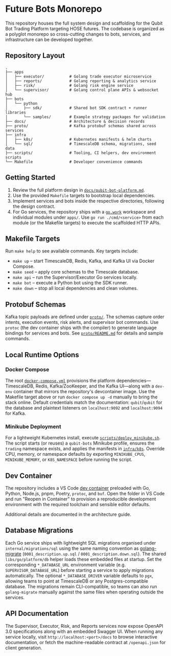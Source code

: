 # Future Bots Monorepo

This repository houses the full system design and scaffolding for the Qubit Bot Trading Platform targeting HOSE futures. The codebase is organized as a polyglot monorepo so cross-cutting changes to bots, services, and infrastructure can be developed together.

## Repository Layout

```
.
├── apps
│   ├── executor/           # Golang trade executor microservice
│   ├── reports/            # Golang reporting & analytics service
│   ├── risk/               # Golang risk engine service
│   └── supervisor/         # Golang control plane APIs & websocket hub
├── bots
│   └── python
│       ├── sdk/            # Shared bot SDK contract + runner libraries
│       └── samples/        # Example strategy packages for validation
├── docs/                   # Architecture & decision records
├── proto/                  # Kafka protobuf schemas shared across services
├── infra
│   ├── k8s/                # Kubernetes manifests & helm charts
│   └── sql/                # TimescaleDB schema, migrations, seed data
├── scripts/                # Tooling, CI helpers, dev environment scripts
└── Makefile                # Developer convenience commands
```

## Getting Started

1. Review the full platform design in [`docs/qubit-bot-platform.md`](docs/qubit-bot-platform.md).
2. Use the provided `Makefile` targets to bootstrap local dependencies.
3. Implement services and bots inside the respective directories, following the design contract.
4. For Go services, the repository ships with a [`go.work`](go.work) workspace and individual modules under `apps/`. Use
   `go run ./cmd/<service>` from each module (or the Makefile targets) to execute the scaffolded HTTP APIs.

## Makefile Targets

Run `make help` to see available commands. Key targets include:

- `make up` – start TimescaleDB, Redis, Kafka, and Kafka UI via Docker Compose.
- `make seed` – apply core schemas to the Timescale database.
- `make api` – run the Supervisor/Executor Go services locally.
- `make bot` – execute a Python bot using the SDK runner.
- `make down` – stop all local dependencies and clean volumes.

## Protobuf Schemas

Kafka topic payloads are defined under [`proto/`](proto/). The schemas capture
order intents, execution events, risk alerts, and supervisor bot commands. Use
`protoc` (the dev container ships with the compiler) to generate language
bindings for services and bots. See [`proto/README.md`](proto/README.md) for
details and sample commands.

## Local Runtime Options

### Docker Compose

The root [`docker-compose.yml`](docker-compose.yml) provisions the platform
dependencies—TimescaleDB, Redis, Kafka/ZooKeeper, and the Kafka UI—along with a
`dev-env` container that mirrors the repository's devcontainer image. Use the
Makefile target above or run `docker compose up -d` manually to bring the stack
online. Default credentials match the documentation: `qubit`/`qubit` for the
database and plaintext listeners on `localhost:9092` and `localhost:9094` for
Kafka.

### Minikube Deployment

For a lightweight Kubernetes install, execute
[`scripts/deploy_minikube.sh`](scripts/deploy_minikube.sh). The script starts (or
reuses) a `qubit-bots` Minikube profile, ensures the `trading` namespace exists,
and applies the manifests in [`infra/k8s`](infra/k8s). Override CPU, memory, or
namespace defaults by exporting `MINIKUBE_CPUS`, `MINIKUBE_MEMORY`, or
`K8S_NAMESPACE` before running the script.

## Dev Container

The repository includes a VS Code [dev container](.devcontainer) preloaded with
Go, Python, Node.js, pnpm, Poetry, `protoc`, and `buf`. Open the folder in VS
Code and run "Reopen in Container" to provision a reproducible development
environment with the required toolchain and sensible editor defaults.

Additional details are documented in the architecture guide.

## Database Migrations

Each Go service ships with lightweight SQL migrations organised under `internal/migrations/sql` using the same naming convention as [golang-migrate](https://github.com/golang-migrate/migrate) (`0001_description.up.sql` / `0001_description.down.sql`). The shared `libs/go/platform/db` helper loads these embedded files at startup. Set the corresponding `*_DATABASE_URL` environment variable (e.g. `SUPERVISOR_DATABASE_URL`) before starting a service to apply migrations automatically. The optional `*_DATABASE_DRIVER` variable defaults to `pgx`, allowing teams to point at TimescaleDB or any Postgres-compatible database. The migrations remain CLI-compatible, so teams can also run `golang-migrate` manually against the same files when operating outside the services.

## API Documentation

The Supervisor, Executor, Risk, and Reports services now expose OpenAPI 3.0 specifications along with an embedded Swagger UI. When running any service locally, visit `http://localhost:<port>/docs` to browse interactive documentation, or fetch the machine-readable contract at `/openapi.json` for client generation.
